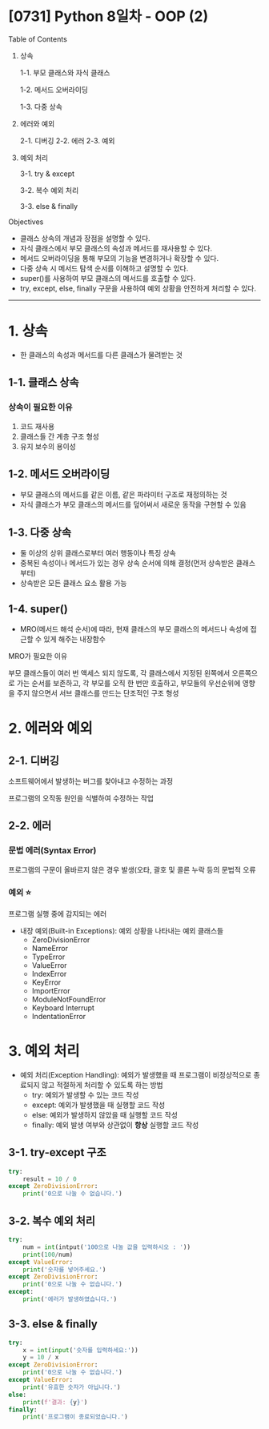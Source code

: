 # [0731] Python 8일차 - OOP (2)

Table of Contents

1. 상속

   1-1. 부모 클래스와 자식 클래스

   1-2. 메서드 오버라이딩

   1-3. 다중 상속

2. 에러와 예외

   2-1. 디버깅
   2-2. 에러
   2-3. 예외

3. 예외 처리

   3-1. try & except

   3-2. 복수 예외 처리

   3-3. else & finally

Objectives

- 클래스 상속의 개념과 장점을 설명할 수 있다.
- 자식 클래스에서 부모 클래스의 속성과 메서드를 재사용할 수 있다.
- 메서드 오버라이딩을 통해 부모의 기능을 변경하거나 확장할 수 있다.
- 다중 상속 시 메서드 탐색 순서를 이해하고 설명할 수 있다.
- super()를 사용하여 부모 클래스의 메서드를 호출할 수 있다.
- try, except, else, finally 구문을 사용하여 예외 상황을 안전하게 처리할 수 있다.

---

# 1. 상속

- 한 클래스의 속성과 메서드를 다른 클래스가 물려받는 것

## 1-1. 클래스 상속

### 상속이 필요한 이유

1. 코드 재사용
2. 클래스들 간 계층 구조 형성
3. 유지 보수의 용이성

## 1-2. 메서드 오버라이딩

- 부모 클래스의 메서드를 같은 이름, 같은 파라미터 구조로 재정의하는 것
- 자식 클래스가 부모 클래스의 메서드를 덮어써서 새로운 동작을 구현할 수 있음

## 1-3. 다중 상속

- 둘 이상의 상위 클래스로부터 여러 행동이나 특징 상속
- 중복된 속성이나 메서드가 있는 경우 상속 순서에 의해 결정(먼저 상속받은 클래스부터)
- 상속받은 모든 클래스 요소 활용 가능

## 1-4. super()

- MRO(메서드 해석 순서)에 따라, 현재 클래스의 부모 클래스의 메서드나 속성에 접근할 수 있게 해주는 내장함수

MRO가 필요한 이유

부모 클래스들이 여러 번 액세스 되지 않도록, 각 클래스에서 지정된 왼쪽에서 오른쪽으로 가는 순서를 보존하고, 각 부모를 오직 한 번만 호출하고, 부모들의 우선순위에 영향을 주지 않으면서 서브 클래스를 만드는 단조적인 구조 형성

# 2. 에러와 예외

## 2-1. 디버깅

소프트웨어에서 발생하는 버그를 찾아내고 수정하는 과정

프로그램의 오작동 원인을 식별하여 수정하는 작업

## 2-2. 에러

### 문법 에러(Syntax Error)

프로그램의 구문이 올바르지 않은 경우 발생(오타, 괄호 및 콜론 누락 등의 문법적 오류

### 예외 ⭐

프로그램 실행 중에 감지되는 에러

- 내장 예외(Built-in Exceptions): 예외 상황을 나타내는 예외 클래스들
  - ZeroDivisionError
  - NameError
  - TypeError
  - ValueError
  - IndexError
  - KeyError
  - ImportError
  - ModuleNotFoundError
  - Keyboard Interrupt
  - IndentationError

# 3. 예외 처리

- 예외 처리(Exception Handling): 예외가 발생했을 때 프로그램이 비정상적으로 종료되지 않고 적절하게 처리할 수 있도록 하는 방법
  - try: 예외가 발생할 수 있는 코드 작성
  - except: 예외가 발생했을 때 실행할 코드 작성
  - else: 예외가 발생하지 않았을 때 실행할 코드 작성
  - finally: 예외 발생 여부와 상관없이 **항상** 실행할 코드 작성

## 3-1. try-except 구조

```python
try:
    result = 10 / 0
except ZeroDivisionError:
    print('0으로 나눌 수 없습니다.')

```

## 3-2. 복수 예외 처리

```python
try:
	num = int(intput('100으로 나눌 값을 입력하시오 : '))
	print(100/num)
except ValueError:
	print('숫자를 넣어주세요.')
except ZeroDivisionError:
	print('0으로 나눌 수 없습니다.')
except:
	print('에러가 발생하였습니다.')
```

## 3-3. else & finally

```python
try:
	x = int(input('숫자를 입력하세요:'))
	y = 10 / x
except ZeroDivisionError:
	print('0으로 나눌 수 없습니다.')
except ValueError:
	print('유효한 숫자가 아닙니다.')
else:
	print(f'결과: {y}')
finally:
	print('프로그램이 종료되었습니다.')
```
